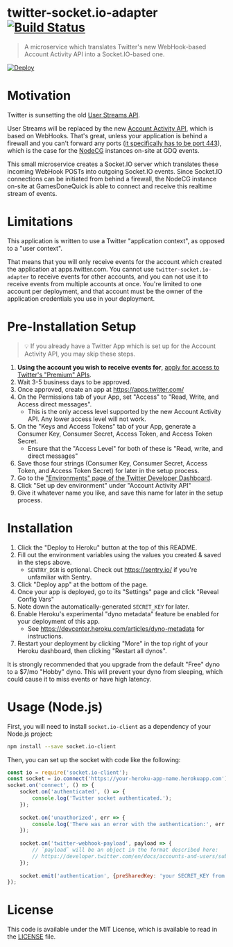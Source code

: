 # twitter-socket.io-adapter [![Build Status](https://travis-ci.com/GamesDoneQuick/twitter-socket.io-adapter.svg?branch=master)](https://travis-ci.com/GamesDoneQuick/twitter-socket.io-adapter) 

> A microservice which translates Twitter's new WebHook-based Account Activity API into a Socket.IO-based one.

[![Deploy](https://www.herokucdn.com/deploy/button.svg)](https://heroku.com/deploy)   

# Motivation

Twitter is sunsetting the old [User Streams API](https://developer.twitter.com/en/docs/accounts-and-users/subscribe-account-activity/api-reference/user-stream.html).

User Streams will be replaced by the new [Account Activity API](https://developer.twitter.com/en/docs/accounts-and-users/subscribe-account-activity/overview), which is based on WebHooks. That's great, unless your application is behind a firewall and you can't forward any ports ([it specifically has to be port 443](https://developer.twitter.com/en/docs/accounts-and-users/subscribe-account-activity/guides/getting-started-with-webhooks.html#webhook-url)), which is the case for the [NodeCG](https://github.com/nodecg/nodecg) instances on-site at GDQ events.

This small microservice creates a Socket.IO server which translates these incoming WebHook POSTs into outgoing Socket.IO events. Since Socket.IO connections can be initiated from behind a firewall, the NodeCG instance on-site at GamesDoneQuick is able to connect and receive this realtime stream of events.

# Limitations

This application is written to use a Twitter "application context", as opposed to a "user context".

That means that you will only receive events for the account which created the application at apps.twitter.com. You cannot use `twitter-socket.io-adapter` to receive events for other accounts, and you can not use it to receive events from multiple accounts at once. You're limited to one account per deployment, and that account must be the owner of the application credentials you use in your deployment.

# Pre-Installation Setup

> 💡 If you already have a Twitter App which is set up for the Account Activity API, you may skip these steps.

1) **Using the account you wish to receive events for**, [apply for access to Twitter's "Premium" APIs](https://developer.twitter.com/en/apply-for-access).
2) Wait 3-5 business days to be approved.
3) Once approved, create an app at https://apps.twitter.com/
4) On the Permissions tab of your App, set "Access" to "Read, Write, and Access direct messages". 
    - This is the only access level supported by the new Account Activity API. Any lower access level will not work.
5) On the "Keys and Access Tokens" tab of your App, generate a Consumer Key, Consumer Secret, Access Token, and Access Token Secret.
    - Ensure that the "Access Level" for both of these is "Read, write, and direct messages"
6) Save those four strings (Consumer Key, Consumer Secret, Access Token, and Access Token Secret) for later in the setup process.
7) Go to the ["Environments" page of the Twitter Developer Dashboard](https://developer.twitter.com/en/account/environments).
8) Click "Set up dev environment" under "Account Activity API"
9) Give it whatever name you like, and save this name for later in the setup process.

# Installation

1) Click the "Deploy to Heroku" button at the top of this README.
2) Fill out the environment variables using the values you created & saved in the steps above.
    - `SENTRY_DSN` is optional. Check out https://sentry.io/ if you're unfamiliar with Sentry.
3) Click "Deploy app" at the bottom of the page.
4) Once your app is deployed, go to its "Settings" page and click "Reveal Config Vars"
5) Note down the automatically-generated `SECRET_KEY` for later.
6) Enable Heroku's experimental "dyno metadata" feature be enabled for your deployment of this app.
    - See https://devcenter.heroku.com/articles/dyno-metadata for instructions.
7) Restart your deployment by clicking "More" in the top right of your Heroku dashboard, then clicking "Restart all dynos".

It is strongly recommended that you upgrade from the default "Free" dyno to a $7/mo "Hobby" dyno. This will prevent your dyno from sleeping, which could cause it to miss events or have high latency.

# Usage (Node.js)

First, you will need to install `socket.io-client` as a dependency of your Node.js project:
```bash
npm install --save socket.io-client
```

Then, you can set up the socket with code like the following:
```js
const io = require('socket.io-client');
const socket = io.connect('https://your-heroku-app-name.herokuapp.com');
socket.on('connect', () => {    
    socket.on('authenticated', () => {
        console.log('Twitter socket authenticated.');
    });
    
    socket.on('unauthorized', err => {
        console.log('There was an error with the authentication:', err.message);
    });
    
    socket.on('twitter-webhook-payload', payload => {
    	// `payload` will be an object in the format described here:
    	// https://developer.twitter.com/en/docs/accounts-and-users/subscribe-account-activity/guides/account-activity-data-objects
    });
    
    socket.emit('authentication', {preSharedKey: 'your SECRET_KEY from earlier'});
});
```

# License

This code is available under the MIT License, which is available to read in the [LICENSE](LICENSE) file.

